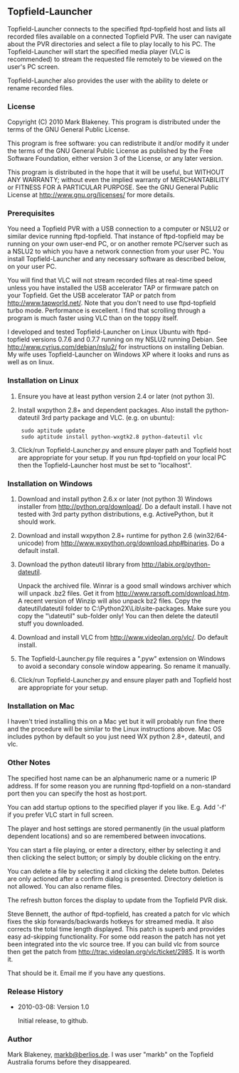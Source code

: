 ## Topfield-Launcher

Topfield-Launcher connects to the specified ftpd-topfield host and lists
all recorded files available on a connected Topfield PVR. The user can
navigate about the PVR directories and select a file to play locally to
his PC. The Topfield-Launcher will start the specified media player (VLC
is recommended) to stream the requested file remotely to be viewed on
the user's PC screen.

Topfield-Launcher also provides the user with the ability to delete or
rename recorded files.

### License

Copyright (C) 2010 Mark Blakeney. This program is distributed under the
terms of the GNU General Public License.

This program is free software: you can redistribute it and/or modify it
under the terms of the GNU General Public License as published by the
Free Software Foundation, either version 3 of the License, or any later
version.

This program is distributed in the hope that it will be useful, but
WITHOUT ANY WARRANTY; without even the implied warranty of
MERCHANTABILITY or FITNESS FOR A PARTICULAR PURPOSE. See the GNU General
Public License at <http://www.gnu.org/licenses/> for more details.

### Prerequisites

You need a Topfield PVR with a USB connection to a computer or NSLU2 or
similar device running ftpd-topfield. That instance of ftpd-topfield may
be running on your own user-end PC, or on another remote PC/server such
as a NSLU2 to which you have a network connection from your user PC. You
install Topfield-Launcher and any necessary software as described
below, on your user PC.

You will find that VLC will not stream recorded files at real-time speed
unless you have installed the USB accelerator TAP or firmware patch on
your Topfield. Get the USB accelerator TAP or patch from
<http://www.tapworld.net/>. Note that you don't need to use
ftpd-topfield turbo mode. Performance is excellent. I find that scrolling
through a program is much faster using VLC than on the toppy itself.

I developed and tested Topfield-Launcher on Linux Ubuntu with
ftpd-topfield versions 0.7.6 and 0.7.7 running on my NSLU2 running
Debian. See <http://www.cyrius.com/debian/nslu2/> for instructions on
installing Debian. My wife uses Topfield-Launcher on Windows XP where it
looks and runs as well as on linux.

### Installation on Linux

1. Ensure you have at least python version 2.4 or later (not python 3).

2. Install wxpython 2.8+ and dependent packages. Also install the
   python-dateutil 3rd party package and VLC. (e.g. on ubuntu):

        sudo aptitude update 
        sudo aptitude install python-wxgtk2.8 python-dateutil vlc

3. Click/run Topfield-Launcher.py and ensure player path and Topfield
   host are appropriate for your setup. If you run ftpd-topfield on your
   local PC then the Topfield-Launcher host must be set to "localhost".

### Installation on Windows

1. Download and install python 2.6.x or later (not python 3) Windows
   installer from <http://python.org/download/>.
   Do a default install. I have not tested with 3rd party python
   distributions, e.g. ActivePython, but it should work.

2. Download and install wxpython 2.8+ runtime for python 2.6
   (win32/64-unicode) from <http://www.wxpython.org/download.php#binaries>.
   Do a default install.

3. Download the python dateutil library from <http://labix.org/python-dateutil>.

   Unpack the archived file. Winrar is a good small windows archiver
   which will unpack .bz2 files. Get it from
   <http://www.rarsoft.com/download.htm>. A recent
   version of Winzip will also unpack bz2 files.
   Copy the dateutil\dateutil folder to C:\Python2X\Lib\site-packages\.
   Make sure you copy the "\dateutil" sub-folder only! You can then
   delete the dateutil stuff you downloaded.

4. Download and install VLC from <http://www.videolan.org/vlc/>.
   Do default install.

5. The Topfield-Launcher.py file requires a ".pyw" extension on Windows
   to avoid a secondary console window appearing. So rename it manually.

6. Click/run Topfield-Launcher.py and ensure player path and Topfield
   host are appropriate for your setup.

### Installation on Mac

I haven't tried installing this on a Mac yet but it will probably run fine
there and the procedure will be similar to the Linux instructions above.
Mac OS includes python by default so you just need WX python 2.8+,
dateutil, and vlc.

### Other Notes

The specified host name can be an alphanumeric name or a numeric IP
address. If for some reason you are running ftpd-topfield on a
non-standard port then you can specify the host as host:port.

You can add startup options to the specified player if you like. E.g.
Add '-f' if you prefer VLC start in full screen.

The player and host settings are stored permanently (in the usual
platform dependent locations) and so are remembered between invocations.

You can start a file playing, or enter a directory, either by selecting
it and then clicking the select button; or simply by double clicking on
the entry.

You can delete a file by selecting it and clicking the delete button.
Deletes are only actioned after a confirm dialog is presented. Directory
deletion is not allowed. You can also rename files.

The refresh button forces the display to update from the Topfield PVR
disk.

Steve Bennett, the author of ftpd-topfield, has created a patch for vlc
which fixes the skip forwards/backwards hotkeys for streamed media. It
also corrects the total time length displayed. This patch is superb and
provides easy ad-skipping functionality. For some odd reason the patch
has not yet been integrated into the vlc source tree. If you can build
vlc from source then get the patch from
http://trac.videolan.org/vlc/ticket/2985. It is worth it.

That should be it. Email me if you have any questions.

### Release History

* 2010-03-08: Version 1.0

  Initial release, to github.

### Author

Mark Blakeney, markb@berlios.de. I was user "markb" on the Topfield
Australia forums before they disappeared.
